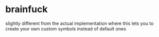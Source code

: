 # brainfuck
slightly different from the actual implementation where this lets you to create your own custom symbols instead of default ones
